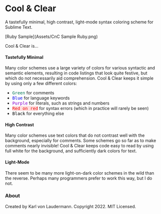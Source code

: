 # Cool & Clear

A tastefully minimal, high contrast, light-mode syntax coloring scheme for Sublime Text.

[Ruby Sample](Assets/CnC Sample Ruby.png)

Cool & Clear is...

#### Tastefully Minimal

Many color schemes use a large variety of colors for various syntactic and semantic
elements, resulting in code listings that look quite festive, but which do not necessarily
aid comprehension. Cool & Clear keeps it simple by using only a few different
colors:

- <span style="color: #075; font-family: monospace;">Green</span> for comments
- <span style="color: #00E; font-family: monospace;">Blue</span> for language keywords
- <span style="color: #80C; font-family: monospace;">Purple</span> for literals, such as
    strings and numbers
- <span style="color: #E00; background-color: #FDD; font-family: monospace;">Red on
    red</span> for syntax errors (which in practice will rarely be seen)
- <span style="color: #000; font-family: monospace;">Black</span> for everything else

#### High Contrast

Many color schemes use text colors that do not contrast well with the background,
especially for comments. Some schemes go so far as to make comments nearly invisible!
Cool & Clear keeps code easy to read by using full white for the background, and
sufficiently dark colors for text.

#### Light-Mode

There seem to be many more light-on-dark color schemes in the wild than the reverse.
Perhaps many programmers prefer to work this way, but I do not.

### About
Created by Karl von Laudermann. Copyright 2022. MIT Licensed.
